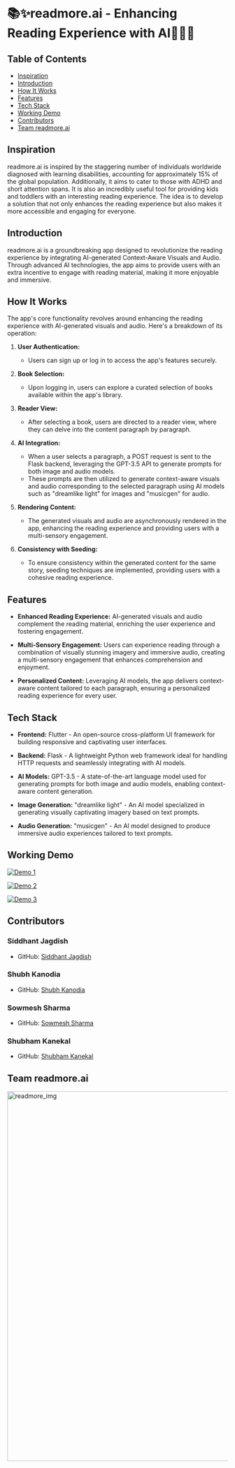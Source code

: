 # 📚✨readmore.ai - Enhancing Reading Experience with AI🚀🎨🎶

## Table of Contents
- [Inspiration](#inspiration) 
- [Introduction](#introduction)
- [How It Works](#how-it-works)
- [Features](#features)
- [Tech Stack](#tech-stack)
- [Working Demo](#working-demo)
- [Contributors](#contributors)
- [Team readmore.ai](#team-readmoreai)

## Inspiration

readmore.ai is inspired by the staggering number of individuals worldwide diagnosed with learning disabilities, accounting for approximately 15% of the global population. Additionally, it aims to cater to those with ADHD and short attention spans. It is also an incredibly useful tool for providing kids and toddlers with an interesting reading experience. The idea is to develop a solution that not only enhances the reading experience but also makes it more accessible and engaging for everyone.

## Introduction

readmore.ai is a groundbreaking app designed to revolutionize the reading experience by integrating AI-generated Context-Aware Visuals and Audio. Through advanced AI technologies, the app aims to provide users with an extra incentive to engage with reading material, making it more enjoyable and immersive.

## How It Works

The app's core functionality revolves around enhancing the reading experience with AI-generated visuals and audio. Here's a breakdown of its operation:

1. **User Authentication:**
   - Users can sign up or log in to access the app's features securely.

2. **Book Selection:**
   - Upon logging in, users can explore a curated selection of books available within the app's library.

3. **Reader View:**
   - After selecting a book, users are directed to a reader view, where they can delve into the content paragraph by paragraph.

4. **AI Integration:**
   - When a user selects a paragraph, a POST request is sent to the Flask backend, leveraging the GPT-3.5 API to generate prompts for both image and audio models.
   - These prompts are then utilized to generate context-aware visuals and audio corresponding to the selected paragraph using AI models such as "dreamlike light" for images and "musicgen" for audio.

5. **Rendering Content:**
   - The generated visuals and audio are asynchronously rendered in the app, enhancing the reading experience and providing users with a multi-sensory engagement.

6. **Consistency with Seeding:**
   - To ensure consistency within the generated content for the same story, seeding techniques are implemented, providing users with a cohesive reading experience.

## Features

- **Enhanced Reading Experience:** AI-generated visuals and audio complement the reading material, enriching the user experience and fostering engagement.
  
- **Multi-Sensory Engagement:** Users can experience reading through a combination of visually stunning imagery and immersive audio, creating a multi-sensory engagement that enhances comprehension and enjoyment.

- **Personalized Content:** Leveraging AI models, the app delivers context-aware content tailored to each paragraph, ensuring a personalized reading experience for every user.

## Tech Stack

- **Frontend:** Flutter - An open-source cross-platform UI framework for building responsive and captivating user interfaces.
  
- **Backend:** Flask - A lightweight Python web framework ideal for handling HTTP requests and seamlessly integrating with AI models.
  
- **AI Models:** GPT-3.5 - A state-of-the-art language model used for generating prompts for both image and audio models, enabling context-aware content generation.
  
- **Image Generation:** "dreamlike light" - An AI model specialized in generating visually captivating imagery based on text prompts.
  
- **Audio Generation:** "musicgen" - An AI model designed to produce immersive audio experiences tailored to text prompts.

  
## Working Demo

[![Demo 1](https://github.com/Akatsuki49/Readmore.ai/assets/110471762/d618517f-108e-477f-a269-b8edc774e0bc)](https://github.com/Akatsuki49/Readmore.ai/assets/110471762/d618517f-108e-477f-a269-b8edc774e0bc)

[![Demo 2](https://github.com/Akatsuki49/Readmore.ai/assets/110471762/7ae78857-4608-48b9-b9ba-f397547e551c)](https://github.com/Akatsuki49/Readmore.ai/assets/110471762/7ae78857-4608-48b9-b9ba-f397547e551c)

[![Demo 3](https://github.com/Akatsuki49/Readmore.ai/assets/110471762/e800d573-0612-4471-86fc-c5772a60eeb6)](https://github.com/Akatsuki49/Readmore.ai/assets/110471762/e800d573-0612-4471-86fc-c5772a60eeb6)

## Contributors

### Siddhant Jagdish
- GitHub: [Siddhant Jagdish](https://github.com/siddhantjagdish)


### Shubh Kanodia
- GitHub: [Shubh Kanodia](https://github.com/ShubhKanodia)


### Sowmesh Sharma
- GitHub: [Sowmesh Sharma](https://github.com/SowmeshSharma0411)


### Shubham Kanekal
- GitHub: [Shubham Kanekal](https://github.com/shubhamk10)



## Team readmore.ai

<img width="846" alt="readmore_img" src="https://github.com/Akatsuki49/Readmore.ai/assets/110471762/4187d565-d27a-40b0-a0f5-ecf3da68b6be">

